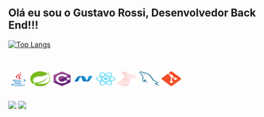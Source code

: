 ## Olá eu sou o Gustavo Rossi, Desenvolvedor Back End!!!

[![Top Langs](https://github-readme-stats.vercel.app/api/top-langs/?username=rossigu&theme=highcontrast)](https://github.com/rossigu/github-readme-stats)
##

<div style="display: inline_block"><br>
  <img align="center" alt="Gu-Java" height="30" width="40" src="https://raw.githubusercontent.com/devicons/devicon/master/icons/java/java-original.svg">
  <img align="center" alt="Gu-Spring" height="30" width="40" src="https://raw.githubusercontent.com/devicons/devicon/master/icons/spring/spring-original.svg">
  <img align="center" alt="Gu-Spring" height="30" width="40" src="https://raw.githubusercontent.com/devicons/devicon/master/icons/csharp/csharp-original.svg">
  <img align="center" alt="Gu-Spring" height="30" width="40" src="https://raw.githubusercontent.com/devicons/devicon/master/icons/dot-net/dot-net-original.svg">
  <img align="center" alt="Gu-React" height="30" width="40" src="https://raw.githubusercontent.com/devicons/devicon/master/icons/react/react-original.svg">
  <img align="center" alt="Gu-MySQL" height="30" width="40" src="https://raw.githubusercontent.com/devicons/devicon/master/icons/microsoftsqlserver/microsoftsqlserver-line.svg">
  <img align="center" alt="Gu-MySQL" height="30" width="40" src="https://raw.githubusercontent.com/devicons/devicon/master/icons/mysql/mysql-original.svg">
  <img align="center" alt="Gu-Git" height="30" width="40" src="https://raw.githubusercontent.com/devicons/devicon/master/icons/git/git-original.svg">

</div>
  
  ##
 
<div> 
  <a href = "mailto:gustavo.2017316329@gmail.com"><img src="https://img.shields.io/badge/-Gmail-%23333?style=for-the-badge&logo=gmail&logoColor=white" target="_blank"></a>
  <a href="https://www.linkedin.com/in/gustavorossi1/" target="_blank"><img src="https://img.shields.io/badge/-LinkedIn-%230077B5?style=for-the-badge&logo=linkedin&logoColor=white" target="_blank"></a> 
  
</div>
